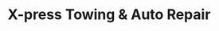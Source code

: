 ---
title: "X-press Towing & Auto Repair"
url: /chesapeake/x-press-towing-und-auto-repair/
shop: Autowerkstatt
---